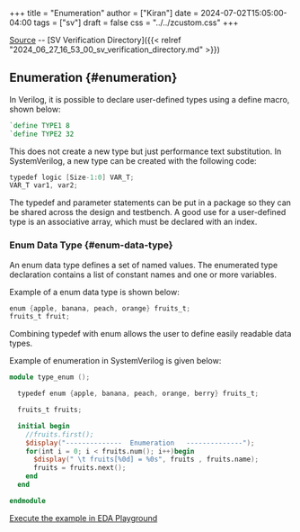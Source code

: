 +++
title = "Enumeration"
author = ["Kiran"]
date = 2024-07-02T15:05:00-04:00
tags = ["sv"]
draft = false
css = "../../zcustom.css"
+++

[Source](https://github.com/24x7fpga/SystemVerilog_Verification/blob/main/sv_verification/type_enum/tb_type_enum.sv) -- [SV Verification Directory]({{< relref "2024_06_27_16_53_00_sv_verification_directory.md" >}})


## Enumeration {#enumeration}

In Verilog, it is possible to declare user-defined types using a define macro, shown below:

```verilog
`define TYPE1 8
`define TYPE2 32
```

This does not create a new type but just performance text substitution. In SystemVerilog, a new type can be created with the following code:

```verilog
typedef logic [Size-1:0] VAR_T;
VAR_T var1, var2;
```

The typedef and parameter statements can be put in a package so they can be shared across the design and testbench. A good use for a user-defined type is an associative array, which must be declared with an index.


### Enum Data Type {#enum-data-type}

An enum data type defines a set of named values. The enumerated type declaration contains a list of constant names and one or more variables.

Example of  a enum data type is shown below:

```verilog
enum {apple, banana, peach, orange} fruits_t;
fruits_t fruit;
```

Combining typedef with enum allows the user to define easily readable data types.

Example of enumeration in SystemVerilog is given below:

```verilog
module type_enum ();

  typedef enum {apple, banana, peach, orange, berry} fruits_t;

  fruits_t fruits;

  initial begin
    //fruits.first();
    $display("--------------  Enumeration   --------------");
    for(int i = 0; i < fruits.num(); i++)begin
      $display(" \t fruits[%0d] = %0s", fruits , fruits.name);
      fruits = fruits.next();
    end
  end

endmodule
```

[Execute the example in EDA Playground](https://www.edaplayground.com/x/RvD7)
